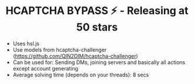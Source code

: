 <h1 align="center">HCAPTCHA BYPASS ⚡ - Releasing at 50 stars</h1>

- Uses hsl.js
- Use models from hcaptcha-challenger (https://github.com/QIN2DIM/hcaptcha-challenger)
- Can be used for: Sending DMs, joining servers and basically all actions except account generating
- Average solving time (depends on your threads): 8 secs
